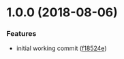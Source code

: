 <a name="1.0.0"></a>
# 1.0.0 (2018-08-06)


### Features

* initial working commit ([f18524e](https://github.com/dimerapp/dimer-tree-react/commit/f18524e))



